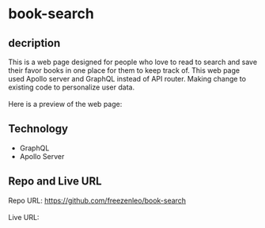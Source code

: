 # book-search

## decription
This is a web page designed for people who love to read to search and save their favor books in one place for them to keep track of. This web page used Apollo server and GraphQL instead of API router. Making change to existing code to personalize user data. 
</br></br>
Here is a preview of the web page:


## Technology
* GraphQL
* Apollo Server

## Repo and Live URL
Repo URL: https://github.com/freezenleo/book-search
</br></br>
Live URL: